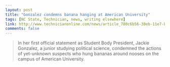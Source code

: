 ```yaml
---
layout: post
title: "Gonzalez condemns banana hanging at American University"
tags: [NC State, Technician, news, writing elsewhere]
link: http://www.technicianonline.com/news/article_780c6b56-30eb-11e7-b94a-73468e4b8126.html
comments: false
---
```

> In her first official statement as Student Body President, Jackie Gonzalez, a junior studying political science, condemned the actions of yet-unknown suspects who hung bananas around nooses on the campus of American University.